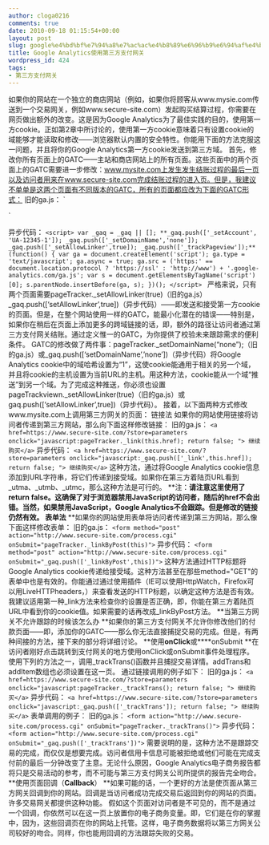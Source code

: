 ```yaml
---
author: cloga0216
comments: true
date: 2010-09-18 01:15:54+00:00
layout: post
slug: google%e4%bd%bf%e7%94%a8%e7%ac%ac%e4%b8%89%e6%96%b9%e6%94%af%e4%bb%98%e7%bd%91%e5%85%b3
title: Google Analytics使用第三方支付网关
wordpress_id: 424
tags:
- 第三方支付网关
---
```


如果你的网站在一个独立的商店网站（例如，如果你将顾客从www.mysie.com传送到一个交易网关，例如www.secure-site.com）发起购买结算过程，你需要在网页做出额外的改变。这是因为Google Analytics为了最佳实践的目的，使用第一方cookie。正如第2章中所讨论的，使用第一方cookie意味着只有设置cookie的域能够才能读取和修改——浏览器默认内置的安全特性。你能用下面的方法克服这一问题，并且将你的Google Analytics第一方cookie发送到第三方域。 首先，修改你所有页面上的GATC——主站和商店网站上的所有页面。这些页面中的两个页面上的GATC需要进一步修改：www.mysite.com上发生发生结账过程的最后一页以及访问者用来在www.secure-site.com完成结账过程的进入页。但是，我建议不单单是这两个页面有不同版本的GATC，所有的页面都应改为下面的GATC形式：
旧的ga.js：
`<script type="text/javascript">
var gaJsHost = (("https:" == document.location.protocol) ? "https://ssl." :"http://www.");
document.write(unescape("%3Cscript src='" + gaJsHost + "google-analytics.com/ga.js' type='text/javascript'%3E%3C/script%3E"));
</script>
<script type="text/javascript">
try {
var pageTracker = _gat._getTracker("UA-12345-1");
**pageTracker._setDomainName("none");
pageTracker._setAllowLinker(true);
pageTracker._trackPageview();**
} catch(err) {}</script>`
异步代码：
`<script>
var _gaq = _gaq || [];
**_gaq.push(['_setAccount', 'UA-12345-1']);
_gaq.push(['_setDomainName','none']);
_gaq.push(['_setAllowLinker',true]);
_gaq.push(['_trackPageview']);**
(function() {
var ga = document.createElement('script'); ga.type = 'text/javascript'; ga.async = true;
ga.src = ('https:' == document.location.protocol ? 'https://ssl' : 'http://www') + '.google-analytics.com/ga.js';
var s = document.getElementsByTagName('script')[0]; s.parentNode.insertBefore(ga, s);
})();
</script> `
严格来说，只有两个页面需要pageTracker._setAllowLinker(true)（旧的ga.js）_gaq.push([‘setAllowLinker’,true])（异步代码）——即发送和接受第一方cookie的页面。但是，在整个网站使用一样的GATC，能最小化潜在的错误——特别是，如果你在稍后在页面上添加更多的跨域链接的话，即，额外的路径让访问者通过第三方支付网关结账。通过定义惟一的GATC，为你提供了校验未来跟踪需求的便利条件。 GATC的修改做了两件事：pageTracker._setDomainName(“none”);（旧的ga.js）或_gaq.push([‘setDomainName’,’none’])（异步代码）将Google Analytics cookie中的域哈希设置为“1”，这使cookie能通用于相关的另一个域，并且将cookie的主机设置为当前URL的主机。用这种方法，cookie能从一个域“推送”到另一个域。为了完成这种推送，你必须也设置pageTrackviewn._setAllowLinker(true)（旧的ga.js）或gaq.push([‘setAllowLinker’,true])（异步代码）。 接着，以下面两种方式修改www.mysite.com上调用第三方网关的页面： 链接法 如果你的网站使用链接将访问者传递到第三方网站，那么向下面这样修改链接：
旧的ga.js：
`<a href=https://www.secure-site.com/?store=parameters onclick="javascript:pageTracker._link(this.href); return false; ">
继续购买</a>`
异步代码：
`<a href=https://www.secure-site.com/?store=parameters onclick="javascript:_gaq.push(['_link',this.href]); return false; ">
继续购买</a>`
这种方法，通过将Google Analytics cookie信息添加到URL字符串，将它们传递到接受域。如果你在第三方着陆页URL看到_utma、_utmb、_utmc，那么这种方法是可行的。
**注：**请注意这里使用了return false。这确保了对于浏览器禁用JavaScript的访问者，随后的href不会出错。当然，如果禁用JavaScript，Google Analytics不会跟踪。但是修改的链接仍然有效。
**表单法**** **如果你的网站使用表单将访问者传递到第三方网站，那么像下面这样修改表单：
旧的ga.js：
`<form method="post" action="http://www.secure-site.com/process.cgi" onSubmit="pageTracker._linkByPost(this)">`
异步代码：
`<form method="post" action="http://www.secure-site.com/process.cgi" onSubmit="_gaq.push(['_linkByPost',this])">`
这种方法通过HTTP标题将Google Analytics cookie传递给接受域。这种方法甚至在那些method="GET"的表单中也是有效的。你能通过通过使用插件（IE可以使用HttpWatch，Firefox可以用LiveHTTPheaders，）来查看发送的HTTP标题，以确定这种方法是否有效。
我建议适用第一种_link方法来检查你的设置是否正确，即，你能在第三方着陆页URL中看到你的cookie值。如果需要的话再改成_linkByPost方法。
**当第三方网关不允许跟踪的时候该怎么办
**如果你的第三方支付网关不允许你修改他们的付款页面——即，添加你的GATC——那么你无法直接捕捉交易的完成。但是，有两种间接的方法，接下来的部分将详细讨论。
**使用****onClick****或****onSubmit
**在访问者刚好点击跳转到支付网关的地方使用onClick或onSubmit事件处理程序。使用下列的方法之一，调用_trackTrans()函数并且捕捉交易详情。addTrans和addItem数组也必须设置在这一页。
通过链接调用的例子如下：
旧的ga.js：
`<a href=https://www.secure-site.com/?store=parameters onclick="javascript:pageTracker._trackTrans(); return false; ">
继续购买</a>`
异步代码：
`<a href=https://www.secure-site.com/?store=parameters onclick="javascript:_gaq.push(['_trackTrans']); return false; ">
继续购买</a>`
表单调用的例子：
旧的ga.js：
`<form action="http://www.secure-site.com/process.cgi" onSubmit="pageTracker._trackTrans()">`
异步代码：
`<form action="http://www.secure-site.com/process.cgi" onSubmit="_gaq.push(['_trackTrans'])">`
需要说明的是，这种方法不是跟踪交易的完成，而仅仅是想要完成。访问者信用卡信息可能被拒绝或他们可能在完成支付前的最后一分钟改变了主意。无论什么原因，Google Analytics电子商务报告都将只是交易活动的参考，而不可能与第三方支付网关公司所提供的报告完全吻合。
**使用页面回调（****Callback****）
**如果可能的话，一个更好的方法是使页面从第三方网关回调到你的网站。回调是当访问者成功完成交易后返回到你的网站的页面。许多交易网关都提供这种功能。
假如这个页面对访问者是不可见的，而不是通过一个回调，你依然可以在这一页上放置你的电子商务变量。即，它们是在你的掌握中，因为，这些回调页在你的网站上托管。这样，电子商务数据将以第三方网关公司较好的吻合。同样，你也能用回调的方法跟踪失败的交易。
